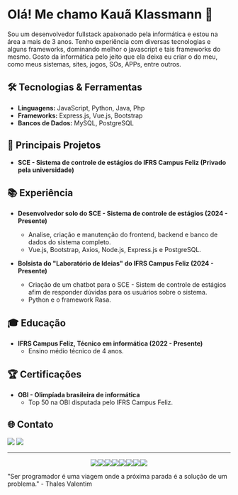 # Olá! Me chamo Kauã Klassmann 👋

Sou um desenvolvedor fullstack apaixonado pela informática e estou na área a mais de 3 anos. Tenho experiência com diversas tecnologias e alguns frameworks, dominando melhor o javascript e tais frameworks do mesmo. Gosto da informática pelo jeito que ela deixa eu criar o do meu, como meus sistemas, sites, jogos, SOs, APPs, entre outros. 

## 🛠️ Tecnologias & Ferramentas

- **Linguagens:** JavaScript, Python, Java, Php
- **Frameworks:** Express.js, Vue.js, Bootstrap
- **Bancos de Dados:** MySQL, PostgreSQL

## 🔧 Principais Projetos

- **SCE - Sistema de controle de estágios do IFRS Campus Feliz (Privado pela universidade)**

## 📚 Experiência

- **Desenvolvedor solo do SCE - Sistema de controle de estágios (2024 - Presente)**
  - Analise, criação e manutenção do frontend, backend e banco de dados do sistema completo.
  - Vue.js, Bootstrap, Axios, Node.js, Express.js e PostgreSQL.

- **Bolsista do "Laboratório de Ideias" do IFRS Campus Feliz (2024 - Presente)**
  - Criação de um chatbot para o SCE - Sistem de controle de estágios afim de responder dúvidas para os usuários sobre o sistema.
  - Python e o framework Rasa.

## 🎓 Educação

- **IFRS Campus Feliz, Técnico em informática (2022 - Presente)**
  - Ensino médio técnico de 4 anos.

## 🏆 Certificações

- **OBI - Olimpíada brasileira de informática**
  - Top 50 na OBI disputada pelo IFRS Campus Feliz. 

## 🌐 Contato

<div> 
  <a href="https://www.linkedin.com/in/kau%C3%A3-da-cruz-klassmann" target="_blank"><img src="https://img.shields.io/badge/-LinkedIn-%230077B5?style=for-the-badge&logo=linkedin&logoColor=white" target="_blank"></a> 
  <a href = "mailto:kaua.klassmann661@gmail.com"><img src="https://img.shields.io/badge/-Gmail-%23333?style=for-the-badge&logo=gmail&logoColor=white" target="_blank"></a>
</div>

---

<div style="display: flex; justify-content: center;">
  <img src="https://img.shields.io/badge/express.js-%23404d59.svg?style=for-the-badge&logo=express&logoColor=%2361DAFB">
  <img src="https://img.shields.io/badge/vuejs-%2335495e.svg?style=for-the-badge&logo=vuedotjs&logoColor=%234FC08D">
  <img src="https://img.shields.io/badge/Node.js-339933?style=for-the-badge&logo=nodedotjs&logoColor=white">
  <img src="https://img.shields.io/badge/javascript-%23323330.svg?style=for-the-badge&logo=javascript&logoColor=%23F7DF1E">
  <img src="https://img.shields.io/badge/postgres-%23316192.svg?style=for-the-badge&logo=postgresql&logoColor=white">
  <img src="https://img.shields.io/badge/python-3670A0?style=for-the-badge&logo=python&logoColor=ffdd54">
  <img src="https://img.shields.io/badge/HTML5-E34F26?style=for-the-badge&logo=html5&logoColor=white">
  <img src="https://img.shields.io/badge/CSS3-1572B6?style=for-the-badge&logo=css3&logoColor=white">
</div>


"Ser programador é uma viagem onde a próxima parada é a solução de um problema." - Thales Valentim
